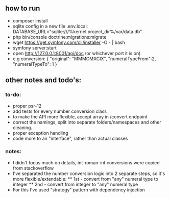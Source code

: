 ## how to run

* composer install
* sqlite config in a new file .env.local: DATABASE_URL="sqlite:///%kernel.project_dir%/var/data.db"
* php bin/console doctrine:migrations:migrate
* wget https://get.symfony.com/cli/installer -O - | bash 
* symfony server:start  
* open http://127.0.0.1:8001/api/doc  (or whichever port it is on)   
* e.g conversion: 
{
  "original": "MMMCMXCIX",
  "numeralTypeFrom":2,
  "numeralTypeTo": 1
}



## other notes and todo's:

### to-do: 
* proper psr-12
* add tests for every number conversion class
* to make the API more flexible, accept array in /convert endpoint
* correct the namings, split into separate folders/namespaces and other cleaning.
* proper exception handling
* code more to an "interface", rather than actual classes

### notes:
* I didn't focus much on details, int-roman-int conversions were copied from stackoverflow
* I've separated the number conversion logic into 2 separate steps, so it's more flexible/extendable:
** 1st - convert from "any" numeral type to integer
** 2nd - convert from integer to "any" numeral type
* For this I've used "strategy" pattern with dependency injection
